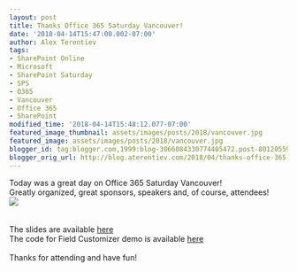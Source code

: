 ```yaml
---
layout: post
title: Thanks Office 365 Saturday Vancouver!
date: '2018-04-14T15:47:00.002-07:00'
author: Alex Terentiev
tags:
- SharePoint Online
- Microsoft
- SharePoint Saturday
- SPS
- O365
- Vancouver
- Office 365
- SharePoint
modified_time: '2018-04-14T15:48:12.077-07:00'
featured_image_thumbnail: assets/images/posts/2018/vancouver.jpg
featured_image: assets/images/posts/2018/vancouver.jpg
blogger_id: tag:blogger.com,1999:blog-3066084330774405472.post-8012055944880420263
blogger_orig_url: http://blog.aterentiev.com/2018/04/thanks-office-365-vancouver.html
---
```


Today was a great day on Office 365 Saturday Vancouver!<br />Greatly organized, great sponsors, speakers and, of course, attendees!<br /><img border="0" src="{{site.baseurl}}/assets/images/posts/2018/SPSVancouver.jpg" /><br /><br /><br />The slides are available <a href="https://goo.gl/jgCVvc" target="_blank">here</a><br />The code for Field Customizer demo is available <a href="https://github.com/AJIXuMuK/SPFx/tree/master/icon-field-customizer" target="_blank">here</a><br /><br />Thanks for attending and have fun!  